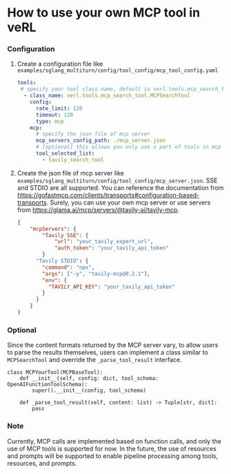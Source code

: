 # How to use your own MCP tool in veRL

### Configuration

1. Create a configuration file like `examples/sglang_multiturn/config/tool_config/mcp_tool_config.yaml`

   ```yaml
   tools:
   	# specify your tool class name, default is verl.tools.mcp_search_tool.MCPBaseTool
     - class_name: verl.tools.mcp_search_tool.MCPSearchTool
       config:
         rate_limit: 120
         timeout: 120
         type: mcp
       mcp:
         # specify the json file of mcp server
         mcp_servers_config_path: ./mcp_server.json
         # [optional] this allows you only use a part of tools in mcp server, if you want to use all the tools provided by mcp server, just delete the attribute. 
         tool_selected_list: 
           - tavily_search_tool
   ```

2. Create the json file of mcp server like `examples/sglang_multiturn/config/tool_config/mcp_server.json`. SSE and STDIO are all supported. You can reference the documentation from https://gofastmcp.com/clients/transports#configuration-based-transports. Surely, you can use your own mcp server or use servers from https://glama.ai/mcp/servers/@tavily-ai/tavily-mcp.

   ```json
   {
       "mcpServers": {
           "Tavily SSE": {
               "url": "your_tavily_expert_url",
               "auth_token": "your_tavily_api_token"
           }
         "Tavily STDIO": {
           "command": "npx",
           "args": ["-y", "tavily-mcp@0.2.1"],
           "env": {
             "TAVILY_API_KEY": "your_tavily_api_token"
           }
         }
       }
   }
   ```

### Optional

Since the content formats returned by the MCP server vary, to allow users to parse the results themselves, users can implement a class similar to `MCPSearchTool` and override the `_parse_tool_result` interface.

```
class MCPYourTool(MCPBaseTool):
    def __init__(self, config: dict, tool_schema: OpenAIFunctionToolSchema):
        super().__init__(config, tool_schema)

    def _parse_tool_result(self, content: list) -> Tuple[str, dict]:
        pass
```

### Note

Currently, MCP calls are implemented based on function calls, and only the use of MCP tools is supported for now. In the future, the use of resources and prompts will be supported to enable pipeline processing among tools, resources, and prompts.
